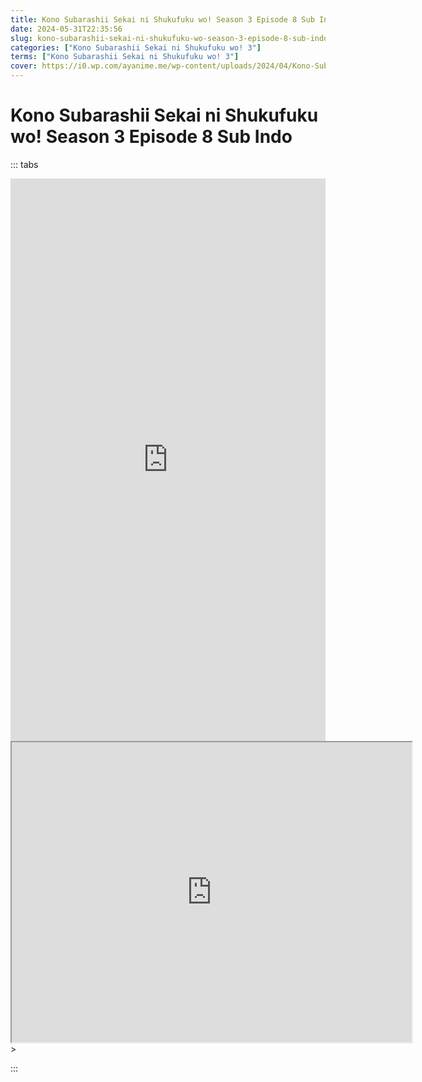 ```yaml
---
title: Kono Subarashii Sekai ni Shukufuku wo! Season 3 Episode 8 Sub Indo
date: 2024-05-31T22:35:56
slug: kono-subarashii-sekai-ni-shukufuku-wo-season-3-episode-8-sub-indo
categories: ["Kono Subarashii Sekai ni Shukufuku wo! 3"]
terms: ["Kono Subarashii Sekai ni Shukufuku wo! 3"]
cover: https://i0.wp.com/ayanime.me/wp-content/uploads/2024/04/Kono-Subarashii-3-768x1088-1.jpg
---
```


# Kono Subarashii Sekai ni Shukufuku wo! Season 3 Episode 8 Sub Indo
::: tabs

<iframe src="https://play.ayanime.me/include/fluidplayer/fluidplayer.php?VideoSrc1=https%3A%2F%2Fdrive.google.com%2Ffile%2Fd%2F1NVPLHc0TidM0pAAMt0rI34W6PW2mfYJP%2Fpreview&VideoType1=video%2Fmp4&VideoQuality1=480p&VideoSrc2=https%3A%2F%2Fdrive.google.com%2Ffile%2Fd%2F1fvrgOoAmwIqHECCKH3qzs9LomaZtK8uj%2Fpreview&VideoType2=video%2Fmp4&VideoQuality2=720p&VideoSrc3=https%3A%2F%2Fdrive.google.com%2Ffile%2Fd%2F1CnUdE7Yy_s_kOsnGmDkX3J8Wg_08v8xN%2Fpreview&VideoType3=video%2Fmp4&VideoQuality3=1080p&VideoSrc4=&VideoType4=&VideoQuality4=&VideoPoster=&VideoTrack1=&kind1=&srclang1=&label1=&default1=&VideoTrack2=&kind2=&srclang2=&label2=&default2=&player=fluid+player&server=Drive+API&api=&width=100%25&height=900px" frameborder="0" width="100%" height="900px" allowfullscreen="allowfullscreen" scrolling="no"></iframe>
<iframe src="https://drive.google.com/file/d/1CnUdE7Yy_s_kOsnGmDkX3J8Wg_08v8xN/preview" width="640" height="480" allow=<iframe src="https://drive.google.com/file/d/1CnUdE7Yy_s_kOsnGmDkX3J8Wg_08v8xN/preview" width="640" height="480" allow="autoplay"></iframe>></iframe>

:::
